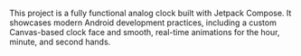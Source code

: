 This project is a fully functional analog clock built with Jetpack Compose. It showcases modern Android development practices, including a custom Canvas-based clock face and smooth, real-time animations for the hour, minute, and second hands.
